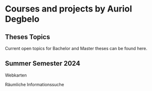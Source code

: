 # Courses and projects by Auriol Degbelo

Theses Topics
---

Current open topics for Bachelor and Master theses can be found here.

Summer Semester 2024
---

Webkarten

Räumliche Informationssuche
